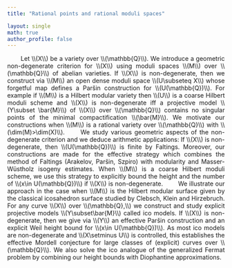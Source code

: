 ```yaml
---
title: "Rational points and rational moduli spaces"

layout: single
math: true
author_profile: false
---
```

<div style="text-align: justify !important; text-justify: inter-word;" markdown="1">
&nbsp;&nbsp;&nbsp;&nbsp;&nbsp;&nbsp; Let \\(X\\) be a variety over \\(\mathbb{Q}\\). We introduce a geometric non-degenerate criterion for \\(X\\) using moduli spaces \\(M\\) over \\(\mathbb{Q}\\) of abelian varieties. If \\(X\\) is non-degenerate, then we construct via \\(M\\) an open dense moduli space \\(U\subseteq X\\) whose forgetful map defines a Paršin construction for \\(U(\mathbb{Q})\\). For example if \\(M\\) is a Hilbert modular variety then \\(U\\) is a coarse Hilbert moduli scheme and \\(X\\) is non-degenerate iff a projective model \\(Y\subset \bar{M}\\) of \\(X\\) over \\(\mathbb{Q}\\) contains no singular points of the minimal compactification \\(\bar{M}\\). We motivate our constructions when \\(M\\) is a rational variety over \\(\mathbb{Q}\\) with \\(\dim(M)>\dim(X)\\).  
&nbsp;&nbsp;&nbsp;&nbsp; We study various geometric aspects of the non-degenerate criterion and we deduce arithmetic applications: If \\(X\\) is non-degenerate, then \\(U(\mathbb{Q})\\) is finite by Faltings. Moreover, our constructions are made for the effective strategy which combines the method of Faltings (Arakelov, Par&scaron;in, Szpiro) with modularity and Masser-W&uuml;stholz isogeny estimates. When \\(M\\) is a coarse Hilbert moduli scheme, we use this strategy to explicitly bound the height and the number of \\(x\in U(\mathbb{Q})\\) if \\(X\\) is non-degenerate.  
&nbsp;&nbsp;&nbsp;&nbsp;&nbsp;&nbsp; We illustrate our approach in the case when \\(M\\) is the Hilbert modular surface given by the classical icosahedron surface studied by Clebsch, Klein and Hirzebruch. For any curve \\(X\\) over \\(\mathbb{Q},\\) we construct and study explicit projective models \\(Y\subset\bar{M}\\) called ico models. If \\(X\\) is non-degenerate, then we give via \\(Y\\) an effective Par&scaron;in construction and an explicit Weil height bound for \\(x\in U(\mathbb{Q})\\). As most ico models are non-degenerate and \\(X\setminus U\\) is controlled, this establishes the effective Mordell conjecture for large classes of (explicit) curves over \\(\mathbb{Q}\\). We also solve the ico analogue of the generalized Fermat problem by combining our height bounds with Diophantine approximations.

